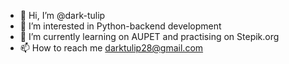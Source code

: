 - 👋 Hi, I’m @dark-tulip
- 👀 I’m interested in Python-backend development 
- 🌱 I’m currently learning on AUPET and practising on Stepik.org
- 📫 How to reach me darktulip28@gmail.com

<!---
dark-tulip/dark-tulip is a ✨ special ✨ repository because its `README.md` (this file) appears on your GitHub profile.
You can click the Preview link to take a look at your changes.
--->
